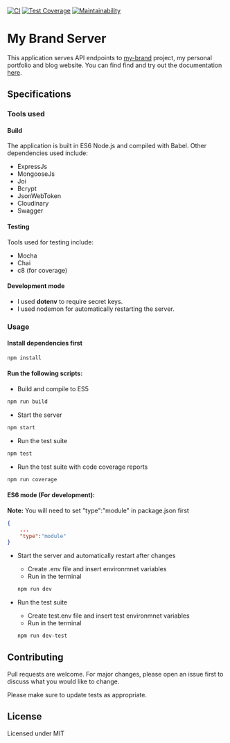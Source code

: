 [![CI](https://github.com/niyojuste/my-brand-server/actions/workflows/node.js.yml/badge.svg)](https://github.com/niyojuste/my-brand-server/actions/workflows/node.js.yml)
[![Test Coverage](https://api.codeclimate.com/v1/badges/fc30fb85c2b6000d9ef9/test_coverage)](https://codeclimate.com/github/niyojuste/my-brand-server/test_coverage)
[![Maintainability](https://api.codeclimate.com/v1/badges/fc30fb85c2b6000d9ef9/maintainability)](https://codeclimate.com/github/niyojuste/my-brand-server/maintainability)

# My Brand Server

This application serves API endpoints to [my-brand](https://juste-my-brand.herokuapp.com) project, my personal portfolio and blog website. You can find find and try out the documentation [here](https://juste-my-brand.herokuapp.com/docs).

## Specifications

### Tools used

#### Build

The application is built in ES6 Node.js and compiled with Babel. Other dependencies used include:

- ExpressJs
- MongooseJs
- Joi
- Bcrypt
- JsonWebToken
- Cloudinary
- Swagger

#### Testing

Tools used for testing include:

- Mocha
- Chai
- c8 (for coverage)

#### Development mode

- I used **dotenv** to require secret keys.
- I used nodemon for automatically restarting the server.


### Usage

#### Install dependencies first

```bash
npm install
```
#### Run the following scripts:

- Build and compile to ES5
```bash
npm run build
```

- Start the server
```bash
npm start
```

- Run the test suite
```bash
npm test
````

- Run the test suite with code coverage reports
```bash
npm run coverage
```

#### ES6 mode (For development):

**Note:** You will need to set "type":"module" in package.json first

```package.json
{
    ...
    "type":"module"
}
```

- Start the server and automatically restart after changes
    - Create .env file and insert environmnet variables
    - Run in the terminal
    ```bash
    npm run dev
    ```

- Run the test suite
    - Create test.env file and insert test environmnet variables
    - Run in the terminal
    ```bash
    npm run dev-test
    ```

## Contributing

Pull requests are welcome. For major changes, please open an issue first to discuss what you would like to change.

Please make sure to update tests as appropriate.

## License

Licensed under MIT